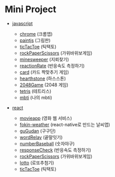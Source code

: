 # Mini Project
- [javascript](https://github.com/kimnamsun/miniproject/tree/master/javascript)
  - [chrome](https://github.com/kimnamsun/miniproject/tree/master/javascript/chrome) (크롬앱)
  - [paintjs](https://github.com/kimnamsun/miniproject/tree/master/javascript/paintjs) (그림판)
  - [ticTacToe](https://github.com/kimnamsun/miniproject/tree/master/javascript/ticTacToe) (틱택토)
  - [rockPaperScissors](https://github.com/kimnamsun/miniproject/tree/master/javascript/rockPaperScissors) (가위바위보게임)
  - [minesweeper](https://github.com/kimnamsun/miniproject/tree/master/javascript/Minesweeper) (지뢰찾기)
  - [reactionRate](https://github.com/kimnamsun/miniproject/tree/master/javascript/ReactionRate) (반응속도 측정하기)
  - [card](https://github.com/kimnamsun/miniproject/tree/master/javascript/card) (카드 짝맞추기 게임)
  - [hearthstone](https://github.com/kimnamsun/miniproject/tree/master/javascript/Hearthstone) (하스스톤)
  - [2048Game](https://github.com/kimnamsun/miniproject/tree/master/javascript/2048Game) (2048 게임)
  - [tetris](https://github.com/kimnamsun/miniproject/tree/master/javascript/tetris) (테트리스)
  - [mbti](https://github.com/kimnamsun/miniproject/tree/master/javascript/mbti) (나의 mbti)

- [react](https://github.com/kimnamsun/miniproject/tree/master/react)
  - [movieapp](https://github.com/kimnamsun/miniproject/tree/master/react/movie-app) (영화 웹 서비스)
  - [fokin-weather](https://github.com/kimnamsun/miniproject/tree/master/react/fokin-weather) (react-native로 만드는 날씨앱)
  - [guGudan](https://github.com/kimnamsun/miniproject/tree/master/react/guGudan) (구구단)
  - [wordRelay](https://github.com/kimnamsun/miniproject/tree/master/react/wordRelay) (끝말잇기)
  - [numberBaseball](https://github.com/kimnamsun/miniproject/tree/master/react/numberBaseball) (숫자야구)
  - [responseCheck](https://github.com/kimnamsun/miniproject/tree/master/react/responseCheck) (반응속도 측정하기)
  - [rockPaperScissors](https://github.com/kimnamsun/miniproject/tree/master/react/rockPaperScissors) (가위바위보게임)
  - [lotto](https://github.com/kimnamsun/miniproject/tree/master/react/lotto) (로또추첨기)
  - [ticTacToe](https://github.com/kimnamsun/miniproject/tree/master/react/ticTacToe) (틱택토)

